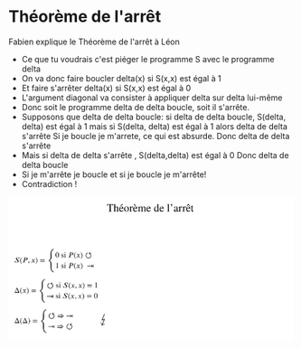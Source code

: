 Théorème de l'arrêt
===================

Fabien explique le Théorème de l'arrêt à Léon 

- Ce que tu voudrais c'est piéger le programme S avec le programme delta
- On va donc faire boucler delta(x) si S(x,x) est égal à 1
- Et faire s'arrêter delta(x) si S(x,x) est égal à 0
- L'argument diagonal va consister à appliquer delta sur delta lui-même
- Donc soit le programme delta de delta boucle, soit il s'arrête.
- Supposons que delta de delta boucle:
  si delta de delta boucle, S(delta, delta) est égal à 1
  mais si S(delta, delta) est égal à 1 alors delta de delta s'arrête
  Si je boucle je m'arrete, ce qui est absurde. Donc delta de delta s'arrête
- Mais si delta de delta s'arrête , S(delta,delta) est égal à 0
  Donc delta de delta boucle
- Si je m'arrête je boucle et si je boucle je m'arrête!
- Contradiction !

![théorème de l'arrêt](./ressources/divers/theoreme_de_l_arret.jpg)
